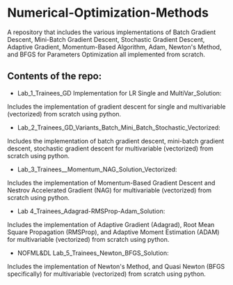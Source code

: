 # Numerical-Optimization-Methods
A repository that includes the various implementations of Batch Gradient Descent, Mini-Batch Gradient Descent, Stochastic Gradient Descent, Adaptive Gradient, Momentum-Based Algorithm, Adam, Newton's Method, and BFGS for Parameters Optimization all implemented from scratch.

## Contents of the repo:
  
- Lab_1_Trainees_GD Implementation for LR Single and MultiVar_Solution:
  
Includes the implementation of gradient descent for single and multivariable (vectorized) from scratch using python.


- Lab_2_Trainees_GD_Variants_Batch_Mini_Batch_Stochastic_Vectorized:
  
Includes the implementation of batch gradient descent, mini-batch gradient descent, stochastic gradient descent for multivariable (vectorized) from scratch using python.

  
- Lab_3_Trainees__Momentum_NAG_Solution_Vectorized:
  
Includes the implementation of Momentum-Based Gradient Descent and Nestrov Accelerated Gradient (NAG) for multivariable (vectorized) from scratch using python.


- Lab 4_Trainees_Adagrad-RMSProp-Adam_Solution:
  
Includes the implementation of Adaptive Gradient (Adagrad), Root Mean Square Propagation (RMSProp), and Adaptive Moment Estimation (ADAM) for multivariable (vectorized) from scratch using python.


- NOFML&DL Lab_5_Trainees_Newton_BFGS_Solution:
  
Includes the implementation of Newton's Method, and Quasi Newton (BFGS specifically) for multivariable (vectorized) from scratch using python.
